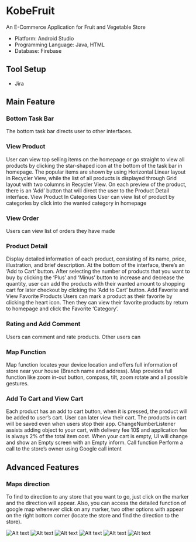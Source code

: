 # KobeFruit
An E-Commerce Application for Fruit and Vegetable Store

- Platform: Android Studio
- Programming Language: Java, HTML
- Database: Firebase

## Tool Setup ##
- Jira

## Main Feature ##
### Bottom Task Bar
The bottom task bar directs user to other interfaces.
 
### View Product
User can view top selling items on the homepage or go straight to view all products by clicking the star-shaped icon at the bottom of the task bar in homepage. The popular items are shown by using Horizontal Linear layout in Recycler View, while the list of all products is displayed through Grid layout with two columns in Recycler View.
On each preview of the product, there is an ‘Add’ button that will direct the user to the Product Detail interface. 
View Product In Categories
User can view list of product by categories by click into the wanted category in homepage

### View Order
Users can view list of orders they have made

### Product Detail
Display detailed information of each product, consisting of its name, price, illustration, and brief description.
At the bottom of the interface, there’s an ‘Add to Cart’ button. After selecting the number of products that you want to buy by clicking the ‘Plus’ and ‘Minus’ button to increase and decrease the quantity, user can add the products with their wanted amount to shopping cart for later checkout by clicking the ‘Add to Cart’ button.
Add Favorite and View Favorite Products
Users can mark a product as their favorite by clicking the heart icon. Then they can view their favorite products by return to homepage and click the Favorite ‘Category’.

### Rating and Add Comment
Users can comment and rate products. Other users can 

### Map Function
Map function locates your device location and offers full information of store near your house (Branch name and address). Map provides full function like zoom in-out button, compass, tilt, zoom rotate and all possible gestures.

### Add To Cart and View Cart
Each product has an add to cart button, when it is pressed, the product will be added to user’s cart. User can later view their cart. The products in cart will be saved even when users stop their app.
ChangeNumberListener assists adding object to your cart, with delivery fee 10$ and application fee is always 2% of the total item cost. When your cart is empty, UI will change and show an Empty screen with an Empty inform.
Call function
Perform a call to the store’s owner using Google call intent
## Advanced Features ##
### Maps direction
To find to direction to any store that you want to go, just click on the marker and the direction will appear. Also, you can access the detailed function of google map whenever click on any marker, two other options with appear on the right bottom corner (locate the store and find the direction to the store).

![Alt text](Pic1.jpg?raw=true "Title")
![Alt text](Pic2.jpg?raw=true "Title")
![Alt text](Pic3.jpg?raw=true "Title")
![Alt text](Pic4.jpg?raw=true "Title")
![Alt text](Pic5.jpg?raw=true "Title")
![Alt text](Picture1.jpg?raw=true "Title")

